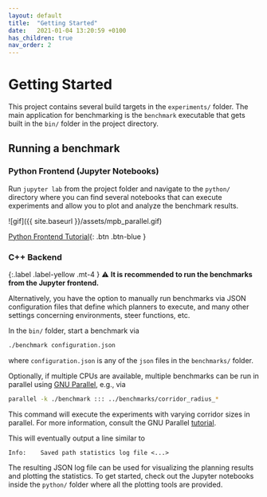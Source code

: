 ```yaml
---
layout: default
title:  "Getting Started"
date:   2021-01-04 13:20:59 +0100
has_children: true
nav_order: 2
---
```


# Getting Started

This project contains several build targets in the `experiments/` folder.
The main application for benchmarking is the `benchmark` executable that gets built
in the `bin/` folder in the project directory.

## Running a benchmark

### Python Frontend (Jupyter Notebooks)

Run `jupyter lab` from the project folder and navigate to the `python/` directory where you can find several notebooks that can execute experiments and allow you to plot and analyze the benchmark results.

![gif]({{ site.baseurl }}/assets/mpb_parallel.gif)

[Python Frontend Tutorial](tutorial){: .btn .btn-blue }

### C++ Backend

{:.label .label-yellow .mt-4  }
⚠ **It is recommended to run the benchmarks from the Jupyter frontend.**

Alternatively, you have the option to manually run benchmarks via JSON configuration files that define which planners to execute, and many other settings concerning environments, steer functions, etc.

In the `bin/` folder, start a benchmark via
```bash
./benchmark configuration.json
```
where `configuration.json` is any of the `json` files in the `benchmarks/` folder.

Optionally, if multiple CPUs are available, multiple benchmarks can be run in parallel
using [GNU Parallel](https://www.gnu.org/software/parallel/), e.g., via
```bash
parallel -k ./benchmark ::: ../benchmarks/corridor_radius_*
```
This command will execute the experiments with varying corridor sizes in parallel.
For more information, consult the GNU Parallel [tutorial](https://www.gnu.org/software/parallel/parallel_tutorial.html).


This will eventually output a line similar to
```
Info:    Saved path statistics log file <...>
```

The resulting JSON log file can be used for visualizing the planning results and plotting
the statistics. To get started, check out the Jupyter notebooks inside the `python/` folder 
where all the plotting tools are provided.
